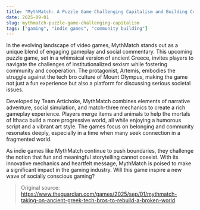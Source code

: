 ```yaml
---
title: "MythMatch: A Puzzle Game Challenging Capitalism and Building Community"
date: 2025-09-01
slug: mythmatch-puzzle-game-challenging-capitalism
tags: ["gaming", "indie games", "community building"]
---
```


In the evolving landscape of video games, MythMatch stands out as a unique blend of engaging gameplay and social commentary. This upcoming puzzle game, set in a whimsical version of ancient Greece, invites players to navigate the challenges of institutionalized sexism while fostering community and cooperation. The protagonist, Artemis, embodies the struggle against the tech bro culture of Mount Olympus, making the game not just a fun experience but also a platform for discussing serious societal issues.

Developed by Team Artichoke, MythMatch combines elements of narrative adventure, social simulation, and match-three mechanics to create a rich gameplay experience. Players merge items and animals to help the mortals of Ithaca build a more progressive world, all while enjoying a humorous script and a vibrant art style. The games focus on belonging and community resonates deeply, especially in a time when many seek connection in a fragmented world.

As indie games like MythMatch continue to push boundaries, they challenge the notion that fun and meaningful storytelling cannot coexist. With its innovative mechanics and heartfelt message, MythMatch is poised to make a significant impact in the gaming industry. Will this game inspire a new wave of socially conscious gaming?

> Original source: https://www.theguardian.com/games/2025/sep/01/mythmatch-taking-on-ancient-greek-tech-bros-to-rebuild-a-broken-world